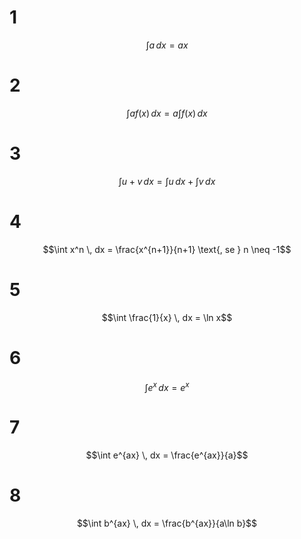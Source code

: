 # 1
$$\int a \, dx = ax$$
# 2
$$\int af(x) \, dx = a \int f(x) \, dx $$
# 3
$$\int u + v \, dx = \int u \, dx + \int v \, dx$$
# 4
$$\int x^n \, dx = \frac{x^{n+1}}{n+1} \text{, se } n \neq -1$$
# 5
$$\int \frac{1}{x} \, dx = \ln x$$
# 6
$$\int e^x \, dx = e^x$$
# 7
$$\int e^{ax} \, dx = \frac{e^{ax}}{a}$$

# 8
$$\int b^{ax} \, dx = \frac{b^{ax}}{a\ln b}$$
